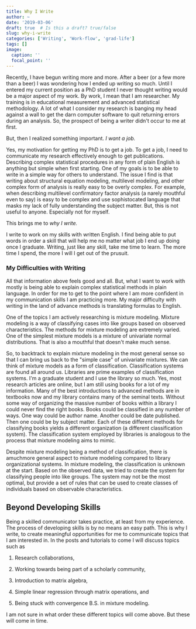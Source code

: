 ```yaml
---
title: Why I Write
author: ~
date: '2019-03-06'
draft: true  # Is this a draft? true/false
slug: why-i-write
categories: ['Writing', 'Work-flow', 'grad-life']
tags: []
image:
  caption: ''
  focal_point: ''
---
```


Recently, I have begun writing more and more.
After a beer (or a few more than a beer) I was wondering how I ended up writing so much.
Until I entered my current position as a PhD student I never thought writing would be a major aspect of my work.
By work, I mean that I am researcher.
My training is in educational measurement and advanced statistical methodology.
A lot of what I consider my research is banging my head against a wall to get the darn computer software to quit returning errors during an analysis.
So, the prospect of being a writer didn't occur to me at first. 

But, then I realized something important. *I want a job.*

Yes, my motivation for getting my PhD is to get a job.
To get a job, I need to communicate my research effectively enough to get publications.
Describing complex statistical procedures in any form of plain English is anything but simple when first starting.
One of my goals is to be able to write in a simple way for others to understand. 
The issue I find is that writing about structural equation modeling, multilevel modeling, and other complex form of analysis is really easy to be overly complex.
For example, when describing multilevel confirmatory factor analysis (a narely mouthful even to say) is easy to be complex and use sophistocated language that masks my lack of fully understanding the subject matter.
But, this is not useful to anyone.
Especially not for myself.

This brings me to *why I write.*

I write to work on my skills with written English.
I find being able to put words in order a skill that will help me no matter what job I end up doing once I graduate.
Writing, just like any skill, take me time to learn.
The more time I spend, the more I will I get out of the prusuit.

### My Difficulties with Writing

All that information above feels good and all.
But, what I want to work with mostly is being able to explain complex statistical methods in plain language.
In order for me to get to the point where I am more confident in my communication skills I am practicing more.
My major difficulty with writing in the land of advance methods is translating formulas to English.

One of the topics I am actively researching is mixture modeling.
Mixture modeling is a way of classifying cases into like groups based on observed characteristics.
The methods for mixture modeling are extremely varied.
One of the simplest mixture models is a mixture of univariate normal distributions.
That is also a mouthful that doesn't make much sense.

So, to backtrack to explain mixture modeling in the most general sense so that I can bring us back to the "simple case" of univariate mixtures.
We can think of mixture models as a form of classification.
Classification systems are found all around us.
Libraries are prime examples of classification systems.
I'm a graduate student and I use the library so much.
Yes, most research articles are online, but I am still using books for a lot of my information.
Many of the best introductions to advanced methods are in textbooks now and my library contains many of the seminal texts.
Without some way of organizing the massive number of books within a library I could never find the right books.
Books could be classified in any number of ways.
One way could be author name.
Another could be date published. 
Then one could be by subject matter.
Each of these different methods for classifying books yields a different organization (a different classification system). 
The classification system employed by libraries is analogous to the process that mixture modeling aims to mimic. 

Despite mixture modeling being a method of classification, there is amuchmore general aspect to mixture modeling compared to library organizational systems.
In mixture modeling, the classification is unknown at the start.
Based on the observed data, we tried to create the system for classifying people into like groups.
The system may not be the most optimal, but provide a set of rules that can be used to create classes of individuals based on observable characteristics. 

## Beyond Developing Skills

Being a skilled communicator takes practice, at least from my experience.
The process of developing skills is by no means an easy path.
This is why I write, to create meaningful opportunities for me to communicate topics that I am interested in. 
In the posts and tutorials to come I will discuss topics such as 

  1. Research collaborations,
  
  2. Working towards being part of a scholarly community,
  
  3. Introduction to matrix algebra,
  
  4. Simple linear regression through matrix operations, and
  
  5. Being stuck with convergence B.S. in mixture modeling.
  
I am not sure in what order these different topics will come above. But these will come in time. 

